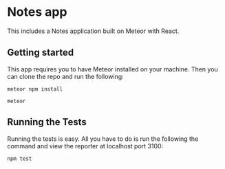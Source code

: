 # Notes app

This includes a Notes application built on Meteor with React.

## Getting started

This app requires you to have Meteor installed on your machine. Then you can clone the repo and run the following:

```
meteor npm install
```

```
meteor
```

## Running the Tests

Running the tests is easy. All you have to do is run the following the command and view the reporter at localhost port 3100:

```
npm test 
```